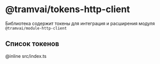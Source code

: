 # @tramvai/tokens-http-client

Библиотека содержит токены для интеграция и расширения модуля `@tramvai/module-http-client`

## Список токенов

@inline src/index.ts
